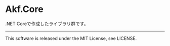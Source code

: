 # Akf.Core
.NET Coreで作成したライブラリ群です。

---

This software is released under the MIT License, see LICENSE.
